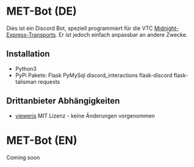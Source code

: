 # MET-Bot (DE)
Dies ist ein Discord Bot, speziell programmiert für die VTC [Midnight-Express-Transports](https://m-e-t.org).
Er ist jedoch einfach anpassbar an andere Zwecke.

## Installation
* Python3
* PyPi Pakete: Flask PyMySql discord_interactions flask-discord flask-talisman requests

## Drittanbieter Abhängigkeiten
* [viewerjs](https://github.com/fengyuanchen/viewerjs) MIT Lizenz - keine Änderungen vorgenommen
# MET-Bot (EN)
Coming soon
